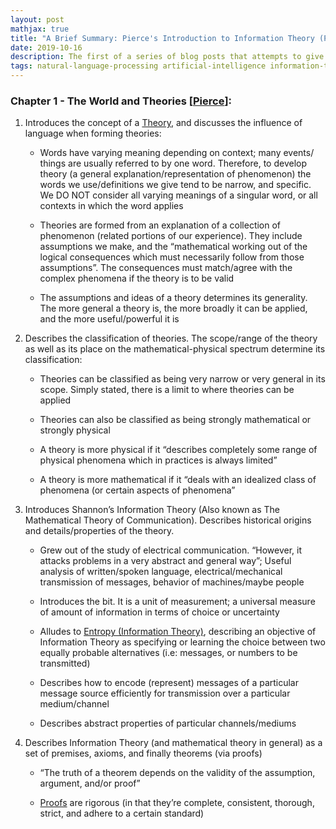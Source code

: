 ```yaml
---
layout: post
mathjax: true
title: "A Brief Summary: Pierce's Introduction to Information Theory (Part 1)"
date: 2019-10-16
description: The first of a series of blog posts that attempts to give a concise introduction to Information Theory. This series of posts can act as a supplement to Pierce's "An Introduction to Information Theory-Symbols, Signals and Noise".
tags: natural-language-processing artificial-intelligence information-theory introduction shannon concise wheel-of-fortune
---
```


### Chapter 1 - The World and Theories [[Pierce](https://archive.org/details/symbolssignalsan002575mbp/page/n27)]:

1. Introduces the concept of a [Theory](https://en.wikipedia.org/wiki/Theory), and discusses the influence of language when forming theories:

    * Words have varying meaning depending on context; many events/ things are usually referred to by one word. Therefore, to develop theory (a general explanation/representation of phenomenon) the words we use/definitions we give tend to be narrow, and specific. We DO NOT consider all varying meanings of a singular word, or all contexts in which the word applies

    * Theories are formed from an explanation of a collection of phenomenon (related portions of our experience).  They include assumptions we make, and the “mathematical working out of the logical consequences which must necessarily follow from those assumptions”. The consequences must match/agree with the complex phenomena if the theory is to be valid

    * The assumptions and ideas of a theory determines its generality. The more general a theory is, the more broadly it can be applied, and the more useful/powerful it is

2. Describes the classification of theories. The scope/range of the theory as well as its place on the mathematical-physical spectrum determine its classification: 

    * Theories can be classified as being very narrow or very general in its scope. Simply stated, there is a limit to where theories can be applied

    * Theories can also be classified as being strongly mathematical or strongly physical

    * A theory is more physical if it “describes completely some range of physical phenomena which in practices is always limited”  
 
    * A theory is more mathematical if it “deals with an idealized class of phenomena (or certain aspects of phenomena” 

3. Introduces Shannon’s Information Theory (Also known as The Mathematical Theory of Communication). Describes historical origins and details/properties of the theory.

    * Grew out of the study of electrical communication. “However, it attacks problems in a very abstract and general way”; Useful analysis of written/spoken language, electrical/mechanical transmission of messages, behavior of machines/maybe people

    * Introduces the bit. It is a unit of measurement; a universal measure of amount of information in terms of choice or uncertainty

    * Alludes to [Entropy (Information Theory)](https://en.wikipedia.org/wiki/Entropy_(information_theory)), describing an objective of Information Theory as specifying or learning the choice between two equally probable alternatives (i.e: messages, or numbers to be transmitted)

    * Describes how to encode (represent) messages of a particular message source efficiently for transmission over a particular medium/channel

    * Describes abstract properties of particular channels/mediums     


4. Describes Information Theory (and mathematical theory in general) as a set of premises, axioms, and finally theorems (via proofs)

    * “The truth of a theorem depends on the validity of the assumption, argument, and/or proof”

    * [Proofs](https://en.wikipedia.org/wiki/Mathematical_proof) are rigorous (in that they’re complete, consistent, thorough, strict, and adhere to a certain standard) 
